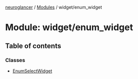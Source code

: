 [neuroglancer](../README.md) / [Modules](../modules.md) / widget/enum\_widget

# Module: widget/enum\_widget

## Table of contents

### Classes

- [EnumSelectWidget](../classes/widget_enum_widget.EnumSelectWidget.md)

